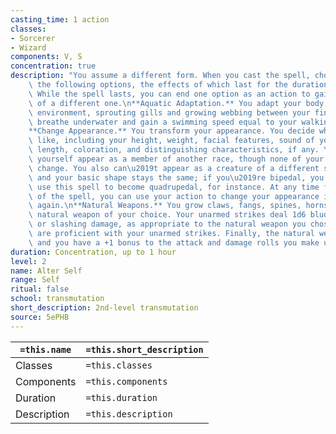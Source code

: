 ```yaml
---
casting_time: 1 action
classes:
- Sorcerer
- Wizard
components: V, S
concentration: true
description: "You assume a different form. When you cast the spell, choose one of\
    \ the following options, the effects of which last for the duration of the spell.\
    \ While the spell lasts, you can end one option as an action to gain the benefits\
    \ of a different one.\n**Aquatic Adaptation.** You adapt your body to an aquatic\
    \ environment, sprouting gills and growing webbing between your fingers. You can\
    \ breathe underwater and gain a swimming speed equal to your walking speed.\n\
    **Change Appearance.** You transform your appearance. You decide what you look\
    \ like, including your height, weight, facial features, sound of your voice, hair\
    \ length, coloration, and distinguishing characteristics, if any. You can make\
    \ yourself appear as a member of another race, though none of your statistics\
    \ change. You also can\u2019t appear as a creature of a different size than you,\
    \ and your basic shape stays the same; if you\u2019re bipedal, you can\u2019t\
    \ use this spell to become quadrupedal, for instance. At any time for the duration\
    \ of the spell, you can use your action to change your appearance in this way\
    \ again.\n**Natural Weapons.** You grow claws, fangs, spines, horns, or a different\
    \ natural weapon of your choice. Your unarmed strikes deal 1d6 bludgeoning, piercing,\
    \ or slashing damage, as appropriate to the natural weapon you chose, and you\
    \ are proficient with your unarmed strikes. Finally, the natural weapon is magic\
    \ and you have a +1 bonus to the attack and damage rolls you make using it."
duration: Concentration, up to 1 hour
level: 2
name: Alter Self
range: Self
ritual: false
school: transmutation
short_description: 2nd-level transmutation
source: 5ePHB
---
```


| `=this.name` | `=this.short_description` |
| ------------ | ------------------------- |
| Classes      | `=this.classes`           |
| Components   | `=this.components`        |
| Duration     | `=this.duration`          |
| Description  | `=this.description`       |